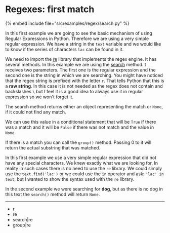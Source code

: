 # Regexes: first match

{% embed include file="src/examples/regex/search.py" %}

In this first example we are going to see the basic mechanism of using Regular Expressions in Python. Therefore we are using a very simple regular expression.
We have a string in the `text` variable and we would like to know if the series of characters `lac` can be found in it.

We need to import the [re](https://docs.python.org/3/library/re.html) library that implements the regex engine. It has several methods. In this example we are using the [search](https://docs.python.org/3/library/re.html#re.Pattern.search) method.
t receives two parameters. The first one is the regular expression and the second one is the string in which we are searching. You might have noticed that the regex string is prefixed with the letter `r`.
That tells Python that this is a **raw string**. In this case it is not needed as the regex does not contain and backslashes `\` but I feel it is a good idea to always use it in regular expression so we won't forget it.


The search method returns either an object representing the match or `None`, if it could not find any match.

We can use this value in a conditional statement that will be `True` if there was a match and it will be `False` if there was not match and the value in `None`.

If there is a match you can call the `group()` method. Passing 0 to it will return the actual substring that was matched.

In this first example we use a very simple regular expression that did not have any special characters. We knew exactly what we are looking for. In reality in such cases there is no need to use the `re` library.
We could simply use the `text.find('lac')` or we could use the `in` operator and ask: `'lac' in text`, but I wanted to show the syntax used with the `re` library.

In the second example we were searching for **dog**, but as there is no dog in this text the `search()` method will return `None`.


---
* r
* re
* search|re
* group|re


